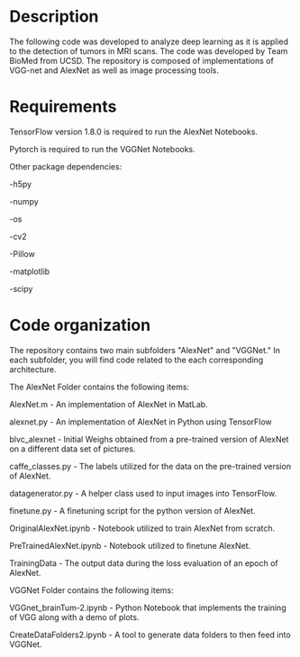 Description
===========
The following code was developed to analyze deep learning as it is applied to the detection of tumors in MRI scans. 
The code was developed by Team BioMed from UCSD. 
The repository is composed of implementations of VGG-net and AlexNet as well as image processing tools.



Requirements
============
TensorFlow version 1.8.0 is required to run the AlexNet Notebooks. 

Pytorch is required to run the VGGNet Notebooks. 

Other package dependencies: 


-h5py

-numpy

-os

-cv2

-Pillow

-matplotlib

-scipy


Code organization
=================
The repository contains two main subfolders "AlexNet" and "VGGNet." In each subfolder, you will find code related to the each corresponding architecture. 


The AlexNet Folder contains the following items: 

AlexNet.m - An implementation of AlexNet in MatLab. 

alexnet.py -  An implementation of AlexNet in Python using TensorFlow

blvc_alexnet - Initial Weighs obtained from a pre-trained version of AlexNet on a different data set of pictures. 

caffe_classes.py - The labels utilized for the data on the pre-trained version of AlexNet. 

datagenerator.py -  A helper class used to input images into TensorFlow. 

finetune.py - A finetuning script for the python version of AlexNet. 

OriginalAlexNet.ipynb - Notebook utilized to train AlexNet from scratch. 

PreTrainedAlexNet.ipynb - Notebook utilized to finetune AlexNet. 

TrainingData - The output data during the loss evaluation of an epoch of AlexNet. 



VGGNet Folder contains the following items:

VGGnet_brainTum-2.ipynb - Python Notebook that implements the training of VGG along with a demo of plots. 

CreateDataFolders2.ipynb - A tool to generate data folders to then feed into VGGNet.